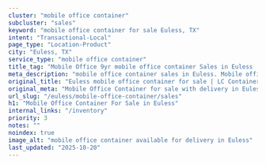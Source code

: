 ```yaml
---
cluster: "mobile office container"
subcluster: "sales"
keyword: "mobile office container for sale Euless, TX"
intent: "Transactional-Local"
page_type: "Location-Product"
city: "Euless, TX"
service_type: "mobile office container"
title_tag: "Mobile Office 9yr mobile office container Sales in Euless | LC Container"
meta_description: "mobile office container sales in Euless. Mobile office containers for workspace solutions. Fast delivery, competitive pricing. Serving mobile office container area. Quote ID: EJT. Call (214) 524-4168 for your free quote today."
original_title: "Euless mobile office container for sale | LC Container"
original_meta: "Mobile Office Container for sale with delivery in Euless, TX. LC Container — local Since 2003. Get pricing today."
url_slug: "/euless/mobile-office-container/sales"
h1: "Mobile Office Container For Sale in Euless"
internal_links: "/inventory"
priority: 3
notes: ""
noindex: true
image_alt: "mobile office container available for delivery in Euless"
last_updated: "2025-10-20"
---
```


<!-- TODO: Add unique city/inventory copy, images, and internal links here. -->
